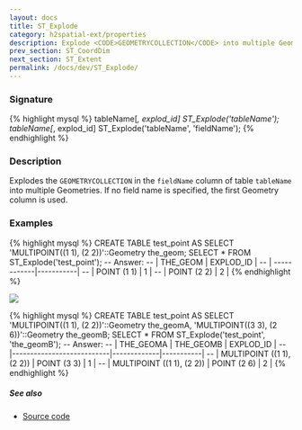 ```yaml
---
layout: docs
title: ST_Explode
category: h2spatial-ext/properties
description: Explode <CODE>GEOMETRYCOLLECTION</CODE> into multiple Geometries
prev_section: ST_CoordDim
next_section: ST_Extent
permalink: /docs/dev/ST_Explode/
---
```

 
### Signature

{% highlight mysql %}
tableName[*, explod_id] ST_Explode('tableName');
tableName[*, explod_id] ST_Explode('tableName', 'fieldName');
{% endhighlight %}

### Description
Explodes the `GEOMETRYCOLLECTION` in the `fieldName` column of table `tableName` into multiple Geometries. 
If no field name is specified, the first Geometry column is used. 

### Examples

{% highlight mysql %}
CREATE TABLE test_point AS SELECT
    'MULTIPOINT((1 1), (2 2))'::Geometry the_geom;
SELECT * FROM ST_Explode('test_point');
-- Answer:
--    |   THE_GEOM  | EXPLOD_ID |
--    | ------------|-----------|
--    | POINT (1 1) |     1     |
--    | POINT (2 2) |     2     |
{% endhighlight %}

<img class="displayed" src="../ST_Explode.png"/>

{% highlight mysql %}
CREATE TABLE test_point AS SELECT
    'MULTIPOINT((1 1), (2 2))'::Geometry the_geomA,
    'MULTIPOINT((3 3), (2 6))'::Geometry the_geomB;
SELECT * FROM ST_Explode('test_point', 'the_geomB');
-- Answer:
--    |         THE_GEOMA         | THE_GEOMB   | EXPLOD_ID |
--    |---------------------------|-------------|-----------|
--    | MULTIPOINT ((1 1), (2 2)) | POINT (3 3) |      1    |
--    | MULTIPOINT ((1 1), (2 2)) | POINT (2 6) |      2    |
{% endhighlight %}

##### See also

* <a href="https://github.com/irstv/H2GIS/blob/master/h2spatial-ext/src/main/java/org/h2gis/h2spatialext/function/spatial/properties/ST_Explode.java" target="_blank">Source code</a>
